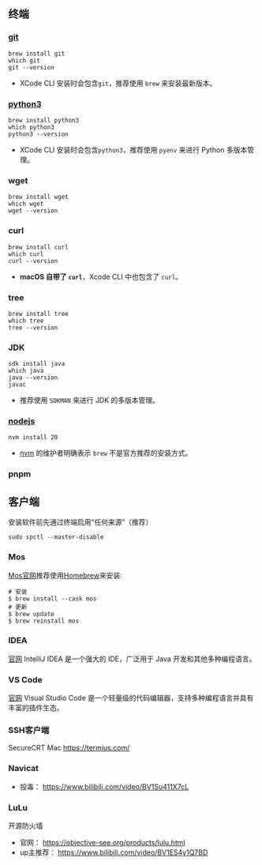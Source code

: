 ## 终端
### [git](https://git-scm.com/)
```shell
brew install git
which git
git --version
```
- XCode CLI 安装时会包含`git`，推荐使用 `brew` 来安装最新版本。
### [python3](https://www.python.org/)
```
brew install python3
which python3
python3 --version
```
* XCode CLI 安装时会包含`python3`，推荐使用 `pyenv` 来进行 Python 多版本管理。
### wget
```shell
brew install wget
which wget
wget --version
```
### curl
```shell
brew install curl
which curl
curl --version
```
- **macOS 自带了 `curl`**，Xcode CLI 中也包含了 `curl`。

### tree
```shell
brew install tree
which tree
tree --version
```
### JDK
```shell
sdk install java
which java
java --version
javac
```
* 推荐使用 `SDKMAN` 来进行 JDK 的多版本管理。
### [nodejs](https://nodejs.org/zh-cn)
```shell
nvm install 20
```
* [nvm](https://github.com/nvm-sh/nvm) 的维护者明确表示 `brew` 不是官方推荐的安装方式。

### pnpm


## 客户端
安装软件前先通过终端启用“任何来源”（推荐）
```shell
sudo spctl --master-disable
```
### Mos
[Mos官网](https://mos.caldis.me/)推荐使用[Homebrew](https://brew.sh/)来安装:
```shell
# 安装
$ brew install --cask mos
# 更新
$ brew update
$ brew reinstall mos
```
### IDEA
[官网](https://www.jetbrains.com/idea/)
IntelliJ IDEA 是一个强大的 IDE，广泛用于 Java 开发和其他多种编程语言。

### VS Code
[官网](https://code.visualstudio.com/)
Visual Studio Code 是一个轻量级的代码编辑器，支持多种编程语言并具有丰富的插件生态。
### SSH客户端
SecureCRT Mac
https://termius.com/

### Navicat
* 投毒： https://www.bilibili.com/video/BV1Su411X7cL

### LuLu
开源防火墙
* 官网： https://objective-see.org/products/lulu.html
* up主推荐： https://www.bilibili.com/video/BV1ES4y1Q7BD
